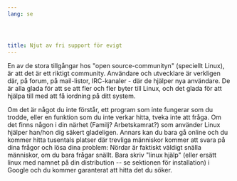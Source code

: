 ```yaml
---
lang: se




title: Njut av fri support för evigt
---
```


En av de stora tillgångar hos "open source-communityn" (speciellt 
Linux), är att det är ett riktigt community. Användare och utvecklare är 
verkligen där, på forum, på mail-listor, IRC-kanaler - där de hjälper 
nya användare. De är alla glada för att se att fler och fler byter till 
Linux, och det glada för att hjälpa till med att få iordning på ditt 
system. 

Om det är något du inte förstår, ett program som inte fungerar som 
du trodde, eller en funktion som du inte verkar hitta, tveka inte att 
fråga. Om det finns någon i din närhet (Familj? Arbetskamrat?) som 
använder Linux hjälper han/hon dig säkert gladeligen. Annars kan du bara 
gå online och du kommer hitta tusentals platser där trevliga människor 
kommer att svara på dina frågor och lösa dina problem: Nördar är 
faktiskt väldigt snälla människor, om du bara frågar snällt. Bara skriv 
"linux hjälp" (eller ersätt linux med namnet på din distribution -- se 
sektionen för installation) i Google och du kommer garanterat att hitta 
det du söker.




